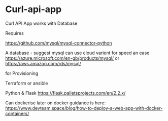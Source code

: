 # Curl-api-app
Curl API App works with Database

Requires

https://github.com/mysql/mysql-connector-python


A database - suggest mysql can use cloud varient for speed an ease
https://azure.microsoft.com/en-gb/products/mysql/ or https://aws.amazon.com/rds/mysql/


for Provisioning

Terraform or ansible 

Python & Flask 
https://flask.palletsprojects.com/en/2.2.x/

Can dockerise later on docker guidance is here:
https://www.devteam.space/blog/how-to-deploy-a-web-app-with-docker-containers/
